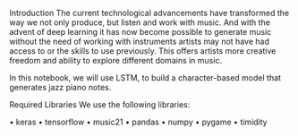 
Introduction
The current technological advancements have transformed the way we not only produce, but listen and work with music. And with the advent of deep learning it has now become possible to generate music without the need of working with instruments artists may not have had access to or the skills to use previously. This offers artists more creative freedom and ability to explore different domains in music.

In this notebook, we will use LSTM, to build a character-based model that generates jazz piano notes.

Required Libraries
We use the following libraries:

•	keras
•	tensorflow
•	music21
•	pandas
•	numpy
•	pygame
•	timidity

